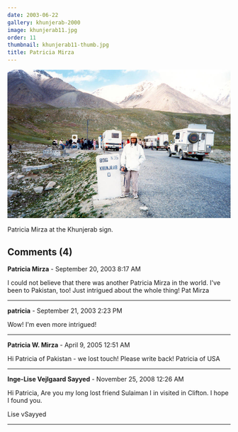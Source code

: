 ```yaml
---
date: 2003-06-22
gallery: khunjerab-2000
image: khunjerab11.jpg
order: 11
thumbnail: khunjerab11-thumb.jpg
title: Patricia Mirza
---
```


![Patricia Mirza](./khunjerab11.jpg)

Patricia Mirza at the Khunjerab sign.

<div id="comments">

## Comments (4)

**Patricia Mirza** - September 20, 2003  8:17 AM

I could not believe that there was another Patricia Mirza in the world. I've been to Pakistan, too! Just intrigued about the whole thing! Pat Mirza

---

**patricia** - September 21, 2003  2:23 PM

Wow! I'm even more intrigued!

---

**Patricia W. Mirza** - April  9, 2005 12:51 AM

Hi Patricia of Pakistan - we lost touch! Please write back! Patricia of USA

---

**Inge-Lise Vejlgaard Sayyed** - November 25, 2008 12:26 AM

Hi Patricia, Are you my long lost friend Sulaiman I in visited in Clifton. I hope I found you.

Lise vSayyed

---

</div>
